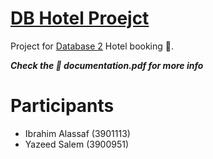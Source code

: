 # [DB Hotel Proejct](/)

Project for [Database 2](/) Hotel booking 🏨.

***Check the 📄 documentation.pdf for more info***

# Participants

- Ibrahim Alassaf (3901113)
- Yazeed Salem (3900951)
